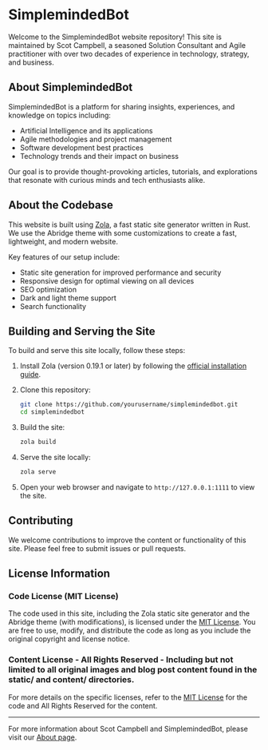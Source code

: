 # SimplemindedBot

Welcome to the SimplemindedBot website repository! This site is maintained by Scot Campbell, a seasoned Solution Consultant and Agile practitioner with over two decades of experience in technology, strategy, and business.

## About SimplemindedBot

SimplemindedBot is a platform for sharing insights, experiences, and knowledge on topics including:

- Artificial Intelligence and its applications
- Agile methodologies and project management
- Software development best practices
- Technology trends and their impact on business

Our goal is to provide thought-provoking articles, tutorials, and explorations that resonate with curious minds and tech enthusiasts alike.

## About the Codebase

This website is built using [Zola](https://www.getzola.org/), a fast static site generator written in Rust. We use the Abridge theme with some customizations to create a fast, lightweight, and modern website.

Key features of our setup include:

- Static site generation for improved performance and security
- Responsive design for optimal viewing on all devices
- SEO optimization
- Dark and light theme support
- Search functionality

## Building and Serving the Site

To build and serve this site locally, follow these steps:

1. Install Zola (version 0.19.1 or later) by following the [official installation guide](https://www.getzola.org/documentation/getting-started/installation/).
2. Clone this repository:

   ```bash
   git clone https://github.com/yourusername/simplemindedbot.git
   cd simplemindedbot
   ```

3. Build the site:

   ```bash
   zola build
   ```

4. Serve the site locally:

   ```bash
   zola serve
   ```

5. Open your web browser and navigate to `http://127.0.0.1:1111` to view the site.

## Contributing

We welcome contributions to improve the content or functionality of this site. Please feel free to submit issues or pull requests.

## License Information

### Code License (MIT License)

The code used in this site, including the Zola static site generator and the Abridge theme (with modifications), is licensed under the [MIT License](LICENSE). You are free to use, modify, and distribute the code as long as you include the original copyright and license notice.

### Content License - All Rights Reserved - Including but not limited to all original images and blog post content found in the static/ and content/ directories.

For more details on the specific licenses, refer to the [MIT License](LICENSE) for the code and All Rights Reserved for the content.

***

For more information about Scot Campbell and SimplemindedBot, please visit our [About page](https://simplemindedbot.bot/about).
